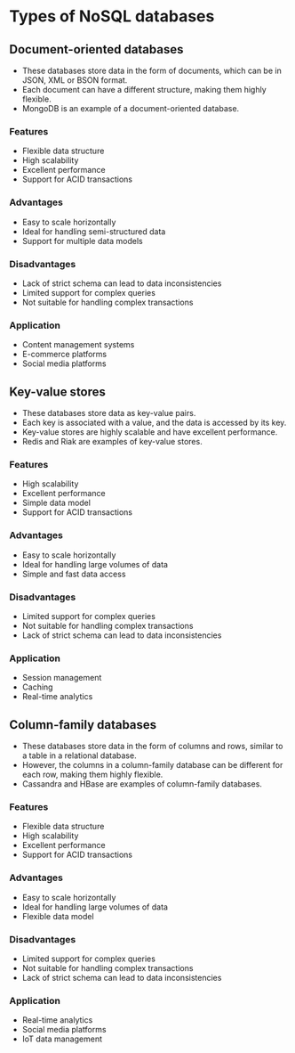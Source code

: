 # Types of NoSQL databases

## Document-oriented databases
- These databases store data in the form of documents, which can be in JSON, XML or BSON format. 
- Each document can have a different structure, making them highly flexible. 
- MongoDB is an example of a document-oriented database.

### Features
- Flexible data structure
- High scalability
- Excellent performance
- Support for ACID transactions 

### Advantages
- Easy to scale horizontally
- Ideal for handling semi-structured data
- Support for multiple data models 

### Disadvantages
- Lack of strict schema can lead to data inconsistencies
- Limited support for complex queries
- Not suitable for handling complex transactions

### Application
- Content management systems
- E-commerce platforms
- Social media platforms

## Key-value stores
- These databases store data as key-value pairs. 
- Each key is associated with a value, and the data is accessed by its key. 
- Key-value stores are highly scalable and have excellent performance. 
- Redis and Riak are examples of key-value stores.

### Features
- High scalability
- Excellent performance
- Simple data model
- Support for ACID transactions

### Advantages
- Easy to scale horizontally
- Ideal for handling large volumes of data
- Simple and fast data access

### Disadvantages
- Limited support for complex queries
- Not suitable for handling complex transactions
- Lack of strict schema can lead to data inconsistencies
### Application
- Session management
- Caching
- Real-time analytics

## Column-family databases
- These databases store data in the form of columns and rows, similar to a table in a relational database. 
- However, the columns in a column-family database can be different for each row, making them highly flexible. 
- Cassandra and HBase are examples of column-family databases.

### Features
- Flexible data structure
- High scalability
- Excellent performance
- Support for ACID transactions

### Advantages
- Easy to scale horizontally
- Ideal for handling large volumes of data
- Flexible data model

### Disadvantages
- Limited support for complex queries
- Not suitable for handling complex transactions
- Lack of strict schema can lead to data inconsistencies

### Application
- Real-time analytics
- Social media platforms
- IoT data management
